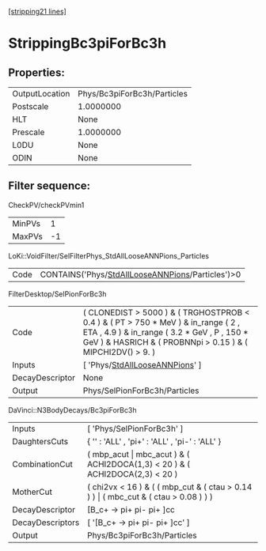 [[stripping21 lines]](./stripping21-index)

# StrippingBc3piForBc3h

## Properties:

|                |                             |
|----------------|-----------------------------|
| OutputLocation | Phys/Bc3piForBc3h/Particles |
| Postscale      | 1.0000000                   |
| HLT            | None                        |
| Prescale       | 1.0000000                   |
| L0DU           | None                        |
| ODIN           | None                        |

## Filter sequence:

CheckPV/checkPVmin1

|        |     |
|--------|-----|
| MinPVs | 1   |
| MaxPVs | -1  |

LoKi::VoidFilter/SelFilterPhys_StdAllLooseANNPions_Particles

|      |                                                                                                        |
|------|--------------------------------------------------------------------------------------------------------|
| Code | CONTAINS('Phys/[StdAllLooseANNPions](./stripping21-commonparticles-stdalllooseannpions)/Particles')\>0 |

FilterDesktop/SelPionForBc3h

|                 |                                                                                                                                                                                                        |
|-----------------|--------------------------------------------------------------------------------------------------------------------------------------------------------------------------------------------------------|
| Code            | ( CLONEDIST \> 5000 ) & ( TRGHOSTPROB \< 0.4 ) & ( PT \> 750 \* MeV ) & in_range ( 2 , ETA , 4.9 ) & in_range ( 3.2 \* GeV , P , 150 \* GeV ) & HASRICH & ( PROBNNpi \> 0.15 ) & ( MIPCHI2DV() \> 9. ) |
| Inputs          | [ 'Phys/[StdAllLooseANNPions](./stripping21-commonparticles-stdalllooseannpions)' ]                                                                                                                  |
| DecayDescriptor | None                                                                                                                                                                                                   |
| Output          | Phys/SelPionForBc3h/Particles                                                                                                                                                                          |

DaVinci::N3BodyDecays/Bc3piForBc3h

|                  |                                                                                         |
|------------------|-----------------------------------------------------------------------------------------|
| Inputs           | [ 'Phys/SelPionForBc3h' ]                                                             |
| DaughtersCuts    | { '' : 'ALL' , 'pi+' : 'ALL' , 'pi-' : 'ALL' }                                          |
| CombinationCut   | ( mbp_acut \| mbc_acut ) & ( ACHI2DOCA(1,3) \< 20 ) & ( ACHI2DOCA(2,3) \< 20 )          |
| MotherCut        | ( chi2vx \< 16 ) & ( ( mbp_cut & ( ctau \> 0.14 ) ) \| ( mbc_cut & ( ctau \> 0.08 ) ) ) |
| DecayDescriptor  | [B_c+ -\> pi+ pi- pi+ ]cc                                                             |
| DecayDescriptors | [ '[B_c+ -\> pi+ pi- pi+ ]cc' ]                                                     |
| Output           | Phys/Bc3piForBc3h/Particles                                                             |
